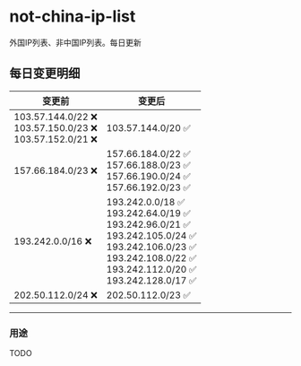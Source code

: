 # not-china-ip-list
外国IP列表、非中国IP列表。每日更新

每日变更明细
--------------------
|  变更前   | 变更后 |
|  ----  | ----  |
|  103.57.144.0/22 :x: <br> 103.57.150.0/23 :x: <br> 103.57.152.0/21 :x: <br> | 103.57.144.0/20 :white_check_mark: | 
|  157.66.184.0/23 :x:  | 157.66.184.0/22 :white_check_mark: <br> 157.66.188.0/23 :white_check_mark: <br> 157.66.190.0/24 :white_check_mark: <br> 157.66.192.0/23 :white_check_mark: <br>  | 
|  193.242.0.0/16 :x:  | 193.242.0.0/18 :white_check_mark: <br> 193.242.64.0/19 :white_check_mark: <br> 193.242.96.0/21 :white_check_mark: <br> 193.242.105.0/24 :white_check_mark: <br> 193.242.106.0/23 :white_check_mark: <br> 193.242.108.0/22 :white_check_mark: <br> 193.242.112.0/20 :white_check_mark: <br> 193.242.128.0/17 :white_check_mark: <br>  | 
|  202.50.112.0/24 :x:  | 202.50.112.0/23 :white_check_mark: | 

--------------------
### 用途
TODO
